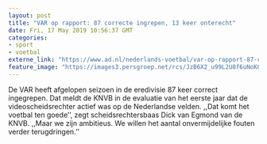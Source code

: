 ```yaml
---
layout: post
title: "VAR op rapport: 87 correcte ingrepen, 13 keer onterecht"
date: Fri, 17 May 2019 10:56:37 GMT
categories: 
- sport 
- voetbal 
externe_link: "https://www.ad.nl/nederlands-voetbal/var-op-rapport-87-correcte-ingrepen-13-keer-onterecht~ab915598/"
feature_image: "https://images3.persgroep.net/rcs/JzB6X2_u99L2U8f6uNoKGTPVKIo/diocontent/129380315/_fitwidth/400/?appId=21791a8992982cd8da851550a453bd7f&quality=0.7"
---
```


De VAR heeft afgelopen seizoen in de eredivisie 87 keer correct ingegrepen. Dat meldt de KNVB in de evaluatie van het eerste jaar dat de videoscheidsrechter actief was op de Nederlandse velden. ,,Dat komt het voetbal ten goede’’, zegt scheidsrechtersbaas Dick van Egmond van de KNVB. ,,Maar we zijn ambitieus. We willen het aantal onvermijdelijke fouten verder terugdringen.’’
